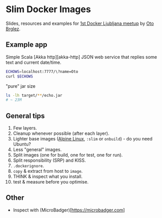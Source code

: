 # Slim Docker Images

Slides, resources and examples for [1st Docker Ljubljana meetup][docker-meetup] by [Oto Brglez][otobrglez].

## Example app

Simple Scala [Akka http][akka-http] JSON web service that replies some text and current date/time.

```bash
ECHOWS=localhost:7777/\?name=Oto
curl $ECHOWS
```

"pure" jar size
```bash
ls -lh target/**/echo.jar
# ~ 23M
```

## General tips

1. Few layers.
2. Cleanup whenever possible (after each layer).
3. Lighter base images ([Alpine Linux][alpine], `:slim` or `onbuild`) - do you need Ubuntu?
4. Less "general" images.
5. Split images (one for build, one for test, one for run).
6. Split responsibility (SRP) and KISS.
7. `.dockerignore`.
8. `copy` & extract from host to `image`.
9. THINK & inspect what you install.
10. test & measure before you optimise.


## Other

- Inspect with (MicroBadger)[https://microbadger.com]

[otobrglez]: https://github.com/otobrglez
[docker-meetup]: https://www.meetup.com/Docker-Ljubljana/events/237617613/
[alpine]: https://hub.docker.com/_/alpine/